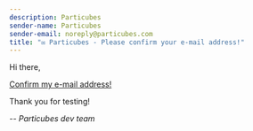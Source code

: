 ```yaml
---
description: Particubes
sender-name: Particubes
sender-email: noreply@particubes.com
title: "✉️ Particubes - Please confirm your e-mail address!"
---
```


Hi there,

<a clicktracking=off href="https://particubes.com/account/emailConfirm?hash={{ .Hash }}">Confirm my e-mail address!</a>

Thank you for testing!

*-- Particubes dev team*
